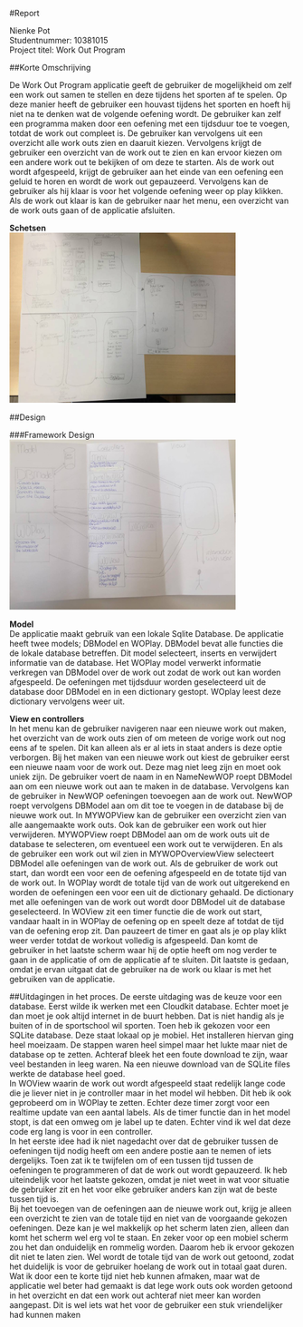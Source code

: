#Report

Nienke Pot <br>
Studentnummer: 10381015  <br>
Project titel: Work Out Program

##Korte Omschrijving

De Work Out Program applicatie geeft de gebruiker de mogelijkheid om zelf een work out samen te stellen en deze tijdens het sporten af te spelen. Op deze manier heeft de gebruiker een houvast tijdens het sporten en hoeft hij niet na te denken wat de volgende oefening wordt. 
De gebruiker kan zelf een programma maken door een oefening met een tijdsduur toe te voegen, totdat de work out compleet is. De gebruiker kan vervolgens uit een overzicht alle work outs zien en daaruit kiezen. Vervolgens krijgt de gebruiker een overzicht van de work out te zien en kan ervoor kiezen om een andere work out te bekijken of om deze te starten. Als de work out wordt afgespeeld, krijgt de gebruiker aan het einde van een oefening een geluid te horen en wordt de work out gepauzeerd. Vervolgens kan de gebruiker als hij klaar is voor het volgende oefening weer op play klikken. Als de work out klaar is kan de gebruiker naar het menu, een overzicht van de work outs gaan of de applicatie afsluiten. <br>

<b>Schetsen</b><br>
<img src="doc/sketchtotal.png" width="400">

##Design

###Framework Design
<img src="doc/Framework.png" width="400">

<b>Model</b><br>
De applicatie maakt gebruik van een lokale Sqlite Database. 
De applicatie heeft twee models; DBModel en WOPlay. DBModel bevat alle functies die de lokale database betreffen. Dit model selecteert, inserts en verwijdert informatie van de database. Het WOPlay model verwerkt informatie verkregen van DBModel over de work out zodat de work out kan worden afgespeeld. De oefeningen met tijdsduur worden geselecteerd uit de database door DBModel en in een dictionary gestopt. WOplay leest deze dictionary vervolgens weer uit. <br>

<b>View en controllers</b><br>
In het menu kan de gebruiker navigeren naar een nieuwe work out maken, het overzicht van de work outs zien of om meteen de vorige work out nog eens af te spelen. Dit kan alleen als er al iets in staat anders is deze optie verborgen. 
Bij het maken van een nieuwe work out kiest de gebruiker eerst een nieuwe naam voor de work out. Deze mag niet leeg zijn en moet ook uniek zijn. De gebruiker voert de naam in en NameNewWOP roept DBModel aan om een nieuwe work out aan te maken in de database. 
Vervolgens kan de gebruiker in NewWOP oefeningen toevoegen aan de work out. NewWOP roept vervolgens DBModel aan om dit toe te voegen in de database bij de nieuwe work out. 
In MYWOPView kan de gebruiker een overzicht zien van alle aangemaakte work outs. Ook kan de gebruiker een work out hier verwijderen. MYWOPView roept DBModel aan om de work outs uit de database te selecteren, om eventueel een work out te verwijderen. En als de gebruiker een work out wil zien in MYWOPOverviewView selecteert DBModel alle oefeningen van de work out. 
Als de gebruiker de work out start, dan wordt een voor een de oefening afgespeeld en de totate tijd van de work out. In WOPlay wordt de totale tijd van de work out uitgerekend en worden de oefeningen een voor een uit de dictionary gehaald. De dictionary met alle oefeningen van de work out wordt door DBModel uit de database geselecteerd. 
In WOView zit een timer functie die de work out start, vandaar haalt in in WOPlay de oefening op en speelt deze af totdat de tijd van de oefening erop zit. Dan pauzeert de timer en gaat als je op play klikt weer verder totdat de workout volledig is afgespeeld. Dan komt de gebruiker in het laatste scherm waar hij de optie heeft om nog verder te gaan in de applicatie of om de applicatie af te sluiten. Dit laatste is gedaan, omdat je ervan uitgaat dat de gebruiker na de work ou klaar is met het gebruiken van de applicatie. 

##Uitdagingen in het proces.
De eerste uitdaging was de keuze voor een database. Eerst wilde ik werken met een Cloudkit database. Echter moet je dan moet je ook altijd internet in de buurt hebben. Dat is niet handig als je buiten of in de sportschool wil sporten. Toen heb ik gekozen voor een SQLite database. Deze staat lokaal op je mobiel. Het installeren hiervan ging heel moeizaam. De stappen waren heel simpel maar het lukte maar niet de database op te zetten. Achteraf bleek het een foute download te zijn, waar veel bestanden in leeg waren. Na een nieuwe download van de SQLite files werkte de database heel goed. <br>
In WOView waarin de work out wordt afgespeeld staat redelijk lange code die je liever niet in je controller maar in het model wil hebben. Dit heb ik ook geprobeerd om in WOPlay te zetten. Echter deze timer zorgt voor een realtime update van een aantal labels. Als de timer functie dan in het model stopt, is dat een omweg om je label up te daten. Echter vind ik wel dat deze code erg lang is voor in een controller. <br>
In het eerste idee had ik niet nagedacht over dat de gebruiker tussen de oefeningen tijd nodig heeft om een andere postie aan te nemen of iets dergelijks. Toen zat ik te twijfelen om of een tussen tijd tussen de oefeningen te programmeren of dat de work out wordt gepauzeerd. Ik heb uiteindelijk voor het laatste gekozen, omdat je niet weet in wat voor situatie de gebruiker zit en het voor elke gebruiker anders kan zijn wat de beste tussen tijd is. <br>
Bij het toevoegen van de oefeningen aan de nieuwe work out, krijg je alleen een overzicht te zien van de totale tijd en niet van de voorgaande gekozen oefeningen. Deze kan je wel makkelijk op het scherm laten zien, alleen dan komt het scherm wel erg vol te staan. En zeker voor op een mobiel scherm zou het dan onduidelijk en rommelig worden. Daarom heb ik ervoor gekozen dit niet te laten zien. Wel wordt de totale tijd van de work out getoond, zodat het duidelijk is voor de gebruiker hoelang de work out in totaal gaat duren.<br>
Wat ik door een te korte tijd niet heb kunnen afmaken, maar wat de applicatie wel beter had gemaakt is dat lege work outs ook worden getoond in het overzicht en dat een work out achteraf niet meer kan worden aangepast. Dit is wel iets wat het voor de gebruiker een stuk vriendelijker had kunnen maken



 

